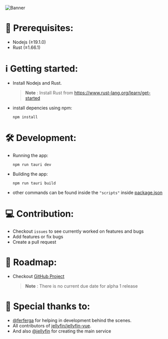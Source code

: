 ![Banner](https://user-images.githubusercontent.com/55829513/215268063-c7e114c2-0200-42e9-9e38-6dc765fcf6cc.png)

# 📝 Prerequisites:
- Nodejs (≥19.1.0)
- Rust (≥1.66.1)

# ℹ️ Getting started:
- Install Nodejs and Rust.
  > **Note** : Install Rust from https://www.rust-lang.org/learn/get-started
- install depencies using npm:
  ```shell
  npm install
  ```

# 🛠️ Development:
- Running the app:
  ```shell
  npm run tauri dev
  ```
- Building the app:
  ```shell
  npm run tauri build
  ```
- other commands can be found inside the `"scripts"` inside [package.json](https://github.com/prayag17/JellyPlayer/blob/main/package.json)

#  💻 Contribution:
- Checkout `issues` to see currently worked on features and bugs
- Add features or fix bugs
- Create a pull request

# 📃 Roadmap:
- Checkout [GitHub Project](https://github.com/users/prayag17/projects/3)
  > **Note** : There is no current due date for alpha 1 release 

# 🎊 Special thanks to:
- [@ferferga](https://github.com/ferferga) for helping in development behind the scenes.
- All contributors of [jellyfin/jellyfin-vue](https://github.com/jellyfin/jellyfin-vue).
- And also [@jellyfin](https://github.com/jellyfin/) for creating the main service 
